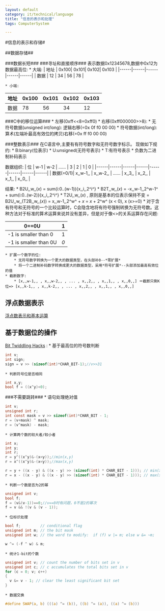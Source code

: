 ```yaml
---
layout: default
category: it/technical/language
title: "信息的表示和处理"
tags: ComputerSystem

---
```






#信息的表示和存储#

##数据存储##

###数据长短###
###寻址和直接顺序###
表示数据0x12345678,数据中0x12为数据最高位:
    * 大端:
|  地址 |  0x100|  0x101|  0x102|  0x103 | 
|------|------|------|------|------|
|  数据 |   12  |   34  |   56  |   78   | 

    * 小端:
|  地址 |  0x100|  0x101|  0x102|  0x103 | 
|------|------|------|------|------|
|  数据 |   78  |   56  |   34  |   12   | 

###C中的移位运算###
    * 左移(0xff<<8=0xff0)
    * 右移(0xff000000>>8):
        * 无符号数据(unsigned int/long): 逻辑右移(=0x 0f f0 00 00)
        * 符号数据(int/long): 算术(左端补最高有效位的拷贝)右移(=0x ff f0 00 00)

###整数表示###
在C语言中,主要有有符号数字和无符号数字标示。
现做如下规约:
    * B:binary(位表示)
    * U:unsigned(无符号表示)
    * T:有符号表示
    * 负数为二进制补码表示

数据组织:
| 位        |  w-1 |  w-2 |  ...... |  3 |  2 |  1 |  0 | 
|------|------|------|------|------|------|------|------|
| 数据(=0/1)|  x,,w-1,, |  x,,w-2,, |  ...... |  x,,3,, |  x,,2,, |  x,,1,, |  x,,0,, | 

结果:
    * B2U,,w,,(*x*) = sum(i:0..(w-1)){x,,i,,2^i^}
    * B2T,,w,,(*x*) = -x,,w-1,,2^w-1^ + sum(i:0..(w-2)){x,,i,,2^i^}
    * T2U,,w,,(*x*) , 原则是基本的位表示保持不变 = B2U,,w,,(T2B,,w,,(*x*)) = x,,w-1,,2^w^ + *x* = *x* + 2^w^ (x < 0), x (x>=0)
    * 对于含有符号和无符号的一个比较运算时，C会隐含地将有符号强制转换为无符号数。这种方法对于标准的算术运算来说并没有差异，但是对于像<>的关系运算存在问题:

|  0==0U |    1   | 
|------|------|
|  -1 is smaller than 0  |    1   | 
|  -1 is smaller than 0U |    *0* | 

    * 扩展一个数字的位:
        * 无符号数字转换为一个更大的数据类型，在头部补0--*零扩展*
        * 将一个二进制补码数字转换成更大的数据类型，采用*符号扩展*--头部添加最高有效位的值
    * 截断数字:
        * [x,,w-1,, , x,,w-2,, , ... , x,,2,, , x,,1,, , x,,0,,] ＝截断只剩K位=> [x,,k-1,, , x,,k-2,, , ... , x,,2,, , x,,1,, , x,,0,,]

## 浮点数据表示 ##
[浮点数表示和基本运算](http://www.cnblogs.com/FlyingBread/archive/2009/02/15/660206.html)

## 基于数据位的操作 ##
[Bit Twiddling Hacks](http://graphics.stanford.edu/~seander/bithacks.html) :
    * 基于最高位的符号数判断

```c
int v;
int sign;
sign = v >> (sizeof(int)*CHAR_BIT-1);//v>>31
```

    * 判断符号位是否相同

```c
int x,y;
bool f = ((x^y)<0);
```


###不需要跳转###
    * 语句处理绝对值

```c 
int v;
unsigned int r;
int const mask = v >> sizeof(int)*CHAR_BIT - 1;
r = (v+mask) ^ mask;
r = (v^mask) - mask;
```

    * 计算两个数的较大者/较小者

```c 
int x;
int y;
int r;
r = y^((x^y)&-(x<y));//min(x,y)
r = x^((x^y)&-(x<y));//max(x,y)

r = y + ((x - y) & ((x - y) >> (sizeof(int) * CHAR_BIT - 1))); // min(x, y)
r = x - ((x - y) & ((x - y) >> (sizeof(int) * CHAR_BIT - 1))); // max(x, y)
```

    * 判断一个数是否为2的幂

```c 
unsigned int v;
bool f;
f = (v&(v-1))==0;//v==0时有问题，0不是2的幂次
f = v && !(v & (v - 1));
```

    * 位标识处理

```c 
bool f;         // conditional flag
unsigned int m; // the bit mask
unsigned int w; // the word to modify:  if (f) w |= m; else w &= ~m;

w ^= (-f ^ w) & m;
```

    * 统计1-bit的个数

```c 
unsigned int v; // count the number of bits set in v
unsigned int c; // c accumulates the total bits set in v
for (c = 0; v; c++)
{
  v &= v - 1; // clear the least significant bit set
}
```

    * 数据交换

```c 
#define SWAP(a, b) (((a) ^= (b)), ((b) ^= (a)), ((a) ^= (b)))
```

